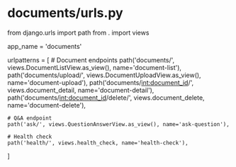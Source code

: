 # documents/urls.py
from django.urls import path
from . import views

app_name = 'documents'

urlpatterns = [
    # Document endpoints
    path('documents/', views.DocumentListView.as_view(), name='document-list'),
    path('documents/upload/', views.DocumentUploadView.as_view(), name='document-upload'),
    path('documents/<int:document_id>/', views.document_detail, name='document-detail'),
    path('documents/<int:document_id>/delete/', views.document_delete, name='document-delete'),
    
    # Q&A endpoint
    path('ask/', views.QuestionAnswerView.as_view(), name='ask-question'),
    
    # Health check
    path('health/', views.health_check, name='health-check'),
]